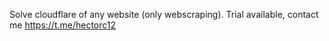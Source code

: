 Solve cloudflare of any website (only webscraping). Trial available, contact me https://t.me/hectorc12
